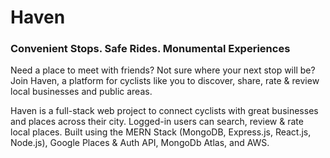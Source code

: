 # Haven
### Convenient Stops. Safe Rides. Monumental Experiences


Need a place to meet with friends? Not sure where your next stop will be? Join Haven, a platform for cyclists like you to discover, share, rate & review local businesses and public areas.

Haven is a full-stack web project to connect cyclists with great businesses and places across their city. Logged-in users can search, review & rate local places. Built using the MERN Stack (MongoDB, Express.js, React.js, Node.js), Google Places & Auth API, MongoDb Atlas, and AWS.


